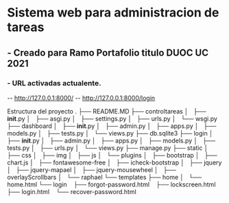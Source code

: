 # Sistema web para administracion de tareas

## - Creado para Ramo Portafolio titulo DUOC UC 2021


### - URL activadas actualente.
-- http://127.0.0.1:8000/
-- http://127.0.0.1:8000/login


Estructura del proyecto
.
├── README.MD
├── controltareas
│   ├── __init__.py
│   ├── asgi.py
│   ├── settings.py
│   ├── urls.py
│   └── wsgi.py
├── dashboard
│   ├── __init__.py
│   ├── admin.py
│   ├── apps.py
│   ├── models.py
│   ├── tests.py
│   └── views.py
├── db.sqlite3
├── login
│   ├── __init__.py
│   ├── admin.py
│   ├── apps.py
│   ├── models.py
│   ├── tests.py
│   ├── urls.py
│   └── views.py
├── manage.py
├── static
│   ├── css
│   ├── img
│   ├── js
│   └── plugins
│       ├── bootstrap
│       ├── chart.js
│       ├── fontawesome-free
│       ├── icheck-bootstrap
│       ├── jquery
│       ├── jquery-mapael
│       ├── jquery-mousewheel
│       ├── overlayScrollbars
│       └── raphael
└── templates
    ├── home
    │   └── home.html
    └── login
        ├── forgot-password.html
        ├── lockscreen.html
        ├── login.html
        └── recover-password.html